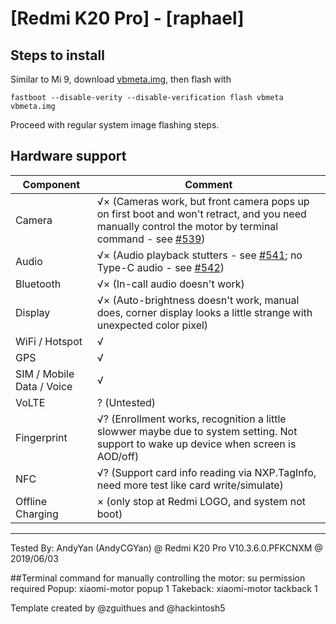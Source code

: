 # [Redmi K20 Pro] - [raphael]

## Steps to install

Similar to Mi 9, download [vbmeta.img](https://github.com/TadiT7/xiaomi_raphael_dump/blob/raphael-user-9-PKQ1.181121.001-V10.3.6.0.PFKCNXM-release-keys/vbmeta.img), then flash with
```
fastboot --disable-verity --disable-verification flash vbmeta vbmeta.img
```
Proceed with regular system image flashing steps.

## Hardware support

| Component                 |      Comment                                              |
|---------------------------|-----------------------------------------------------------|
| Camera                    | √× (Cameras work, but front camera pops up on first boot and won't retract, and you need manually control the motor by terminal command - see [#539](https://github.com/phhusson/treble_experimentations/issues/539))|
| Audio                     | √× (Audio playback stutters - see [#541](https://github.com/phhusson/treble_experimentations/issues/541); no Type-C audio - see [#542](https://github.com/phhusson/treble_experimentations/issues/541))         |
| Bluetooth                 | √× (In-call audio doesn't work)                           |
| Display                   | √× (Auto-brightness doesn't work, manual does, corner display looks a little strange with unexpected color pixel)            |
| WiFi / Hotspot            | √                                                         |
| GPS                       | √                                                         |
| SIM / Mobile Data / Voice | √                                                         |
| VoLTE                     | ? (Untested)                                              |
| Fingerprint               | √? (Enrollment works, recognition a little slowwer maybe due to system setting. Not support to wake up device when screen is AOD/off)                |
| NFC                       | √? (Support card info reading via NXP.TagInfo, need more test like card write/simulate)                                              |
| Offline Charging          | × (only stop at Redmi LOGO, and system not boot)          |
---

Tested By: AndyYan (AndyCGYan) @ Redmi K20 Pro V10.3.6.0.PFKCNXM @ 2019/06/03

##Terminal command for manually controlling the motor:
su permission required
Popup: xiaomi-motor popup 1
Takeback: xiaomi-motor tackback 1

Template created by @zguithues and @hackintosh5
